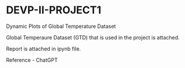 # DEVP-II-PROJECT1
Dynamic Plots of Global Temperature Dataset

Global Temperaure Dataset (GTD) that is used in the project is attached. 

Report is attached in ipynb file.

Reference - ChatGPT
